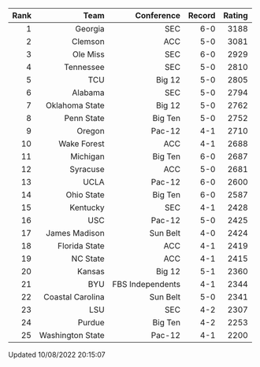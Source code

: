 | Rank  | Team                 | Conference           | Record   | Rating |
| ---:  | ---:                 | ---:                 | ---:     | ---:   |
| 1     | Georgia              | SEC                  | 6-0      | 3188   |
| 2     | Clemson              | ACC                  | 5-0      | 3081   |
| 3     | Ole Miss             | SEC                  | 6-0      | 2929   |
| 4     | Tennessee            | SEC                  | 5-0      | 2810   |
| 5     | TCU                  | Big 12               | 5-0      | 2805   |
| 6     | Alabama              | SEC                  | 5-0      | 2794   |
| 7     | Oklahoma State       | Big 12               | 5-0      | 2762   |
| 8     | Penn State           | Big Ten              | 5-0      | 2752   |
| 9     | Oregon               | Pac-12               | 4-1      | 2710   |
| 10    | Wake Forest          | ACC                  | 4-1      | 2688   |
| 11    | Michigan             | Big Ten              | 6-0      | 2687   |
| 12    | Syracuse             | ACC                  | 5-0      | 2681   |
| 13    | UCLA                 | Pac-12               | 6-0      | 2600   |
| 14    | Ohio State           | Big Ten              | 6-0      | 2587   |
| 15    | Kentucky             | SEC                  | 4-1      | 2428   |
| 16    | USC                  | Pac-12               | 5-0      | 2425   |
| 17    | James Madison        | Sun Belt             | 4-0      | 2424   |
| 18    | Florida State        | ACC                  | 4-1      | 2419   |
| 19    | NC State             | ACC                  | 4-1      | 2415   |
| 20    | Kansas               | Big 12               | 5-1      | 2360   |
| 21    | BYU                  | FBS Independents     | 4-1      | 2344   |
| 22    | Coastal Carolina     | Sun Belt             | 5-0      | 2341   |
| 23    | LSU                  | SEC                  | 4-2      | 2307   |
| 24    | Purdue               | Big Ten              | 4-2      | 2253   |
| 25    | Washington State     | Pac-12               | 4-1      | 2200   |

Updated 10/08/2022 20:15:07

